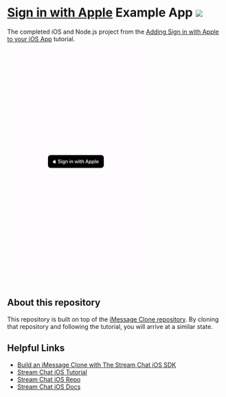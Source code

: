 # [Sign in with Apple](https://developer.apple.com/sign-in-with-apple/) Example App ![](https://img.shields.io/twitter/url?url=https%3A%2F%2Fgithub.com%2FGetStream%2Fsign-in-with-apple-swift-example)
The completed iOS and Node.js project from the [Adding Sign in with Apple to your iOS App](https://getstream.io/blog/sign-in-with-apple-swift/) tutorial.

![](meta/anim.gif)

## About this repository

This repository is built on top of the [iMessage Clone repository](https://github.com/getstream/stream-imessage-clone). By cloning that repository and following the tutorial, you will arrive at a similar state.

## Helpful Links

- [Build an iMessage Clone with The Stream Chat iOS SDK](https://getstream.io/blog/build-imessage-clone/)
- [Stream Chat iOS Tutorial](https://getstream.io/tutorials/ios-chat/)
- [Stream Chat iOS Repo](https://github.com/GetStream/stream-chat-swift)
- [Stream Chat iOS Docs](http://getstream.io/chat/docs?language=swift)
